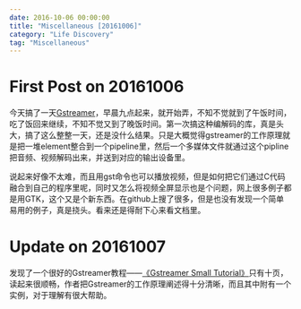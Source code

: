 ```yaml
---
date: 2016-10-06 00:00:00
title: "Miscellaneous [20161006]"
category: "Life Discovery"
tag: "Miscellaneous"
---
```


# First Post on 20161006 #

今天搞了一天[Gstreamer](https://gstreamer.freedesktop.org/)，早晨九点起来，就开始弄，不知不觉就到了午饭时间，吃了饭回来继续，不知不觉又到了晚饭时间。第一次搞这种编解码的库，真是头大，搞了这么整整一天，还是没什么结果。只是大概觉得gstreamer的工作原理就是把一堆element整合到一个pipeline里，然后一个多媒体文件就通过这个pipline把音频、视频解码出来，并送到对应的输出设备里。

说起来好像不太难，而且用gst命令也可以播放视频，但是如何把它们通过C代码融合到自己的程序里呢，同时又怎么将视频全屏显示也是个问题，网上很多例子都是用GTK，这个又是个新东西。在github上搜了很多，但是也没有发现一个简单易用的例子，真是挠头。看来还是得耐下心来看文档里。

# Update on 20161007 #

发现了一个很好的Gstreamer教程——[《Gstreamer Small Tutorial》](https://arashafiei.files.wordpress.com/2012/12/gst-doc.pdf)只有十页，读起来很顺畅，作者把Gstreamer的工作原理阐述得十分清晰，而且其中附有一个实例，对于理解有很大帮助。